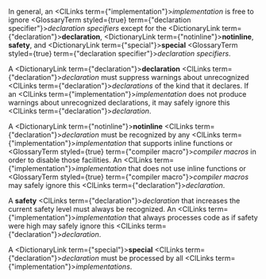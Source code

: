 
 



In general, an <ClLinks  term={"implementation"}><i>implementation</i></ClLinks> is free to ignore <GlossaryTerm styled={true} term={"declaration specifier"}><i>declaration specifiers</i></GlossaryTerm> except for the <DictionaryLink  term={"declaration"}><b>declaration</b></DictionaryLink>, <DictionaryLink  term={"notinline"}><b>notinline</b></DictionaryLink>, **safety**, and <DictionaryLink  term={"special"}><b>special</b></DictionaryLink> <GlossaryTerm styled={true} term={"declaration specifier"}><i>declaration specifiers</i></GlossaryTerm>. 



A <DictionaryLink  term={"declaration"}><b>declaration</b></DictionaryLink> <ClLinks  term={"declaration"}><i>declaration</i></ClLinks> must suppress warnings about unrecognized <ClLinks  term={"declaration"}><i>declarations</i></ClLinks> of the kind that it declares. If an <ClLinks  term={"implementation"}><i>implementation</i></ClLinks> does not produce warnings about unrecognized declarations, it may safely ignore this <ClLinks  term={"declaration"}><i>declaration</i></ClLinks>. 



A <DictionaryLink  term={"notinline"}><b>notinline</b></DictionaryLink> <ClLinks  term={"declaration"}><i>declaration</i></ClLinks> must be recognized by any <ClLinks  term={"implementation"}><i>implementation</i></ClLinks> that supports inline functions or <GlossaryTerm styled={true} term={"compiler macro"}><i>compiler macros</i></GlossaryTerm> in order to disable those facilities. An <ClLinks  term={"implementation"}><i>implementation</i></ClLinks> that does not use inline functions or <GlossaryTerm styled={true} term={"compiler macro"}><i>compiler macros</i></GlossaryTerm> may safely ignore this <ClLinks  term={"declaration"}><i>declaration</i></ClLinks>. 



A **safety** <ClLinks  term={"declaration"}><i>declaration</i></ClLinks> that increases the current safety level must always be recognized. An <ClLinks  term={"implementation"}><i>implementation</i></ClLinks> that always processes code as if safety were high may safely ignore this <ClLinks  term={"declaration"}><i>declaration</i></ClLinks>. 



A <DictionaryLink  term={"special"}><b>special</b></DictionaryLink> <ClLinks  term={"declaration"}><i>declaration</i></ClLinks> must be processed by all <ClLinks  term={"implementation"}><i>implementations</i></ClLinks>. 



